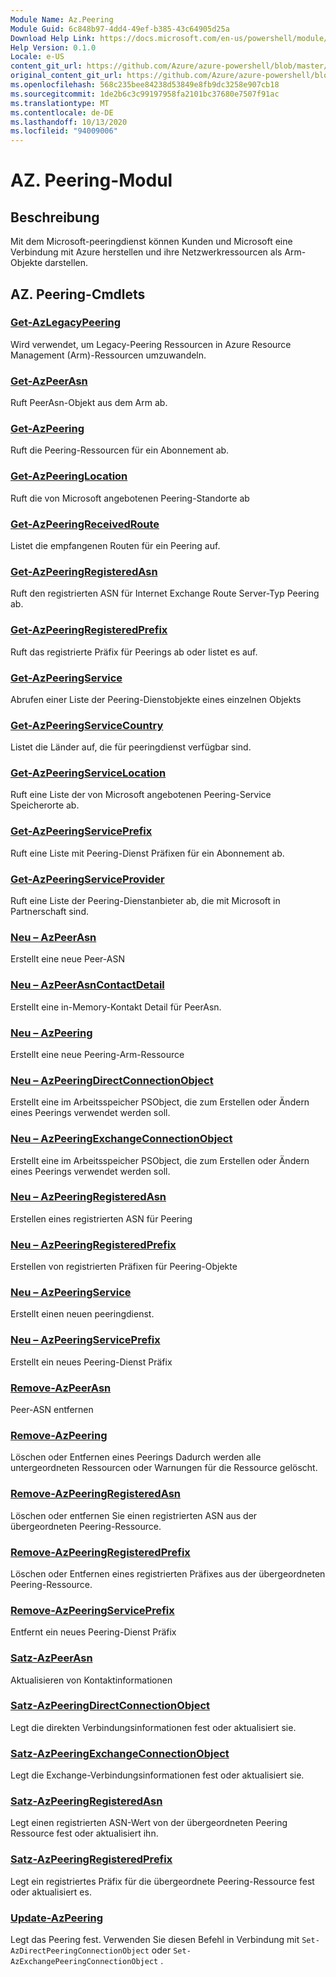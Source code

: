 ```yaml
---
Module Name: Az.Peering
Module Guid: 6c848b97-4dd4-49ef-b385-43c64905d25a
Download Help Link: https://docs.microsoft.com/en-us/powershell/module/az.peering.md
Help Version: 0.1.0
Locale: e-US
content_git_url: https://github.com/Azure/azure-powershell/blob/master/src/Peering/Peering/help/Az.Peering.md
original_content_git_url: https://github.com/Azure/azure-powershell/blob/master/src/Peering/Peering/help/Az.Peering.md
ms.openlocfilehash: 568c235bee84238d53849e8fb9dc3258e907cb18
ms.sourcegitcommit: 1de2b6c3c99197958fa2101bc37680e7507f91ac
ms.translationtype: MT
ms.contentlocale: de-DE
ms.lasthandoff: 10/13/2020
ms.locfileid: "94009006"
---
```

# AZ. Peering-Modul
## Beschreibung
Mit dem Microsoft-peeringdienst können Kunden und Microsoft eine Verbindung mit Azure herstellen und ihre Netzwerkressourcen als Arm-Objekte darstellen.

## AZ. Peering-Cmdlets
### [Get-AzLegacyPeering](Get-AzLegacyPeering.md)
Wird verwendet, um Legacy-Peering Ressourcen in Azure Resource Management (Arm)-Ressourcen umzuwandeln. 

### [Get-AzPeerAsn](Get-AzPeerAsn.md)
Ruft PeerAsn-Objekt aus dem Arm ab.

### [Get-AzPeering](Get-AzPeering.md)
Ruft die Peering-Ressourcen für ein Abonnement ab.

### [Get-AzPeeringLocation](Get-AzPeeringLocation.md)
Ruft die von Microsoft angebotenen Peering-Standorte ab

### [Get-AzPeeringReceivedRoute](Get-AzPeeringReceivedRoute.md)
Listet die empfangenen Routen für ein Peering auf.

### [Get-AzPeeringRegisteredAsn](Get-AzPeeringRegisteredAsn.md)
Ruft den registrierten ASN für Internet Exchange Route Server-Typ Peering ab.

### [Get-AzPeeringRegisteredPrefix](Get-AzPeeringRegisteredPrefix.md)
Ruft das registrierte Präfix für Peerings ab oder listet es auf.

### [Get-AzPeeringService](Get-AzPeeringService.md)
Abrufen einer Liste der Peering-Dienstobjekte eines einzelnen Objekts

### [Get-AzPeeringServiceCountry](Get-AzPeeringServiceCountry.md)
Listet die Länder auf, die für peeringdienst verfügbar sind.

### [Get-AzPeeringServiceLocation](Get-AzPeeringServiceLocation.md)
Ruft eine Liste der von Microsoft angebotenen Peering-Service Speicherorte ab.

### [Get-AzPeeringServicePrefix](Get-AzPeeringServicePrefix.md)
Ruft eine Liste mit Peering-Dienst Präfixen für ein Abonnement ab.

### [Get-AzPeeringServiceProvider](Get-AzPeeringServiceProvider.md)
Ruft eine Liste der Peering-Dienstanbieter ab, die mit Microsoft in Partnerschaft sind.

### [Neu – AzPeerAsn](New-AzPeerAsn.md)
Erstellt eine neue Peer-ASN 

### [Neu – AzPeerAsnContactDetail](New-AzPeerAsnContactDetail.md)
Erstellt eine in-Memory-Kontakt Detail für PeerAsn. 

### [Neu – AzPeering](New-AzPeering.md)
Erstellt eine neue Peering-Arm-Ressource

### [Neu – AzPeeringDirectConnectionObject](New-AzPeeringDirectConnectionObject.md)
Erstellt eine im Arbeitsspeicher PSObject, die zum Erstellen oder Ändern eines Peerings verwendet werden soll.

### [Neu – AzPeeringExchangeConnectionObject](New-AzPeeringExchangeConnectionObject.md)
Erstellt eine im Arbeitsspeicher PSObject, die zum Erstellen oder Ändern eines Peerings verwendet werden soll.

### [Neu – AzPeeringRegisteredAsn](New-AzPeeringRegisteredAsn.md)
Erstellen eines registrierten ASN für Peering

### [Neu – AzPeeringRegisteredPrefix](New-AzPeeringRegisteredPrefix.md)
Erstellen von registrierten Präfixen für Peering-Objekte

### [Neu – AzPeeringService](New-AzPeeringService.md)
Erstellt einen neuen peeringdienst.

### [Neu – AzPeeringServicePrefix](New-AzPeeringServicePrefix.md)
Erstellt ein neues Peering-Dienst Präfix

### [Remove-AzPeerAsn](Remove-AzPeerAsn.md)
Peer-ASN entfernen

### [Remove-AzPeering](Remove-AzPeering.md)
Löschen oder Entfernen eines Peerings Dadurch werden alle untergeordneten Ressourcen oder Warnungen für die Ressource gelöscht.

### [Remove-AzPeeringRegisteredAsn](Remove-AzPeeringRegisteredAsn.md)
Löschen oder entfernen Sie einen registrierten ASN aus der übergeordneten Peering-Ressource.

### [Remove-AzPeeringRegisteredPrefix](Remove-AzPeeringRegisteredPrefix.md)
Löschen oder Entfernen eines registrierten Präfixes aus der übergeordneten Peering-Ressource.

### [Remove-AzPeeringServicePrefix](Remove-AzPeeringServicePrefix.md)
Entfernt ein neues Peering-Dienst Präfix

### [Satz-AzPeerAsn](Set-AzPeerAsn.md)
Aktualisieren von Kontaktinformationen

### [Satz-AzPeeringDirectConnectionObject](Set-AzPeeringDirectConnectionObject.md)
Legt die direkten Verbindungsinformationen fest oder aktualisiert sie. 

### [Satz-AzPeeringExchangeConnectionObject](Set-AzPeeringExchangeConnectionObject.md)
Legt die Exchange-Verbindungsinformationen fest oder aktualisiert sie. 

### [Satz-AzPeeringRegisteredAsn](Set-AzPeeringRegisteredAsn.md)
Legt einen registrierten ASN-Wert von der übergeordneten Peering Ressource fest oder aktualisiert ihn.

### [Satz-AzPeeringRegisteredPrefix](Set-AzPeeringRegisteredPrefix.md)
Legt ein registriertes Präfix für die übergeordnete Peering-Ressource fest oder aktualisiert es.

### [Update-AzPeering](Update-AzPeering.md)
Legt das Peering fest. Verwenden Sie diesen Befehl in Verbindung mit `Set-AzDirectPeeringConnectionObject` oder `Set-AzExchangePeeringConnectionObject` .

